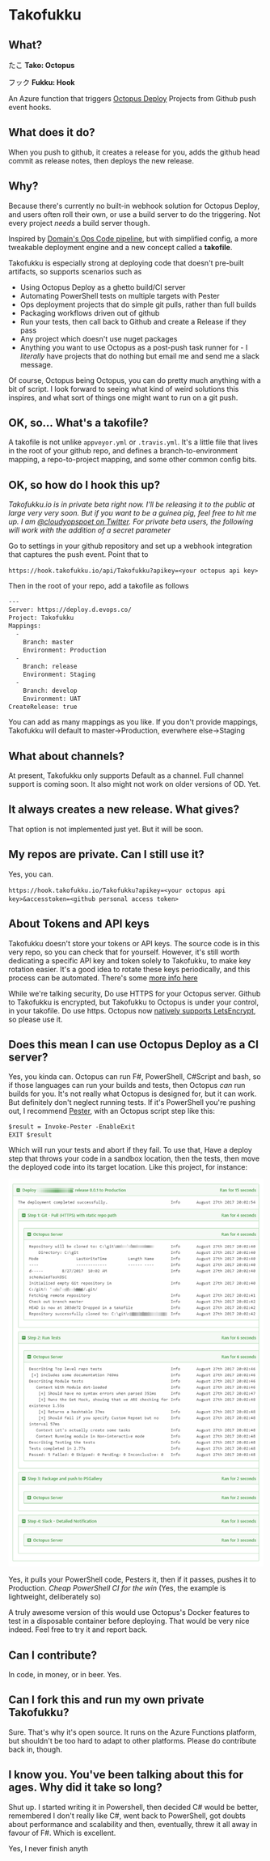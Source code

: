 # Takofukku

## What?

たこ
**Tako: Octopus**

フック
**Fukku: Hook**

An Azure function that triggers [Octopus Deploy](https://octopus.com/) Projects from Github push event hooks. 

## What does it do?

When you push to github, it creates a release for you, adds the github head commit as release notes, then deploys the new release.

## Why?

Because there's currently no built-in webhook solution for Octopus Deploy, and users often roll their own, or use a build server to do the triggering. Not every project *needs* a build server though.

Inspired by [Domain's Ops Code pipeline](http://tech.domain.com.au/2015/06/deploy-on-merge-in-domains-devops-repositories/), but with simplified config, a more tweakable deployment engine and a new concept called a **takofile**.

Takofukku is especially strong at deploying code that doesn't pre-built artifacts, so supports scenarios such as

- Using Octopus Deploy as a ghetto build/CI server
- Automating PowerShell tests on multiple targets with Pester
- Ops deployment projects that do simple git pulls, rather than full builds
- Packaging workflows driven out of github
- Run your tests, then call back to Github and create a Release if they pass
- Any project which doesn't use nuget packages
- Anything you want to use Octopus as a post-push task runner for - I _literally_ have projects that do nothing but email me and send me a slack message.

Of course, Octopus being Octopus, you can do pretty much anything with a bit of script. I look forward to seeing what kind of weird solutions this inspires, and what sort of things one might want to run on a git push.

## OK, so... What's a **takofile**?

A takofile is not unlike `appveyor.yml` or `.travis.yml`. It's a little file that lives in the root of your github repo, and defines a branch-to-environment mapping, a repo-to-project mapping, and some other common config bits.

## OK, so how do I hook this up?

_Takofukku.io is in private beta right now. I'll be releasing it to the public at large very very soon. But if you want to be a guinea pig, feel free to hit me up. I am [@cloudyopspoet on Twitter](https://twitter.com/cloudyopspoet). For private beta users, the following will work *with the addition of a secret parameter*_

Go to settings in your github repository and set up a webhook integration that captures the push event. Point that to

`https://hook.takofukku.io/api/Takofukku?apikey=<your octopus api key>`

Then in the root of your repo, add a takofile as follows

```
---
Server: https://deploy.d.evops.co/
Project: Takofukku
Mappings:
  - 
    Branch: master
    Environment: Production
  - 
    Branch: release
    Environment: Staging
  - 
    Branch: develop
    Environment: UAT
CreateRelease: true
```

You can add as many mappings as you like. If you don't provide mappings, Takofukku will default to master->Production, everwhere else->Staging

## What about channels?

At present, Takofukku only supports Default as a channel. Full channel support is coming soon. It also might not work on older versions of OD. Yet.

## It always creates a new release. What gives?

That option is not implemented just yet. But it will be soon.

## My repos are private. Can I still use it?

Yes, you can.

`https://hook.takofukku.io/Takofukku?apikey=<your octopus api key>&accesstoken=<github personal access token>`

## About Tokens and API keys

Takofukku doesn't store your tokens or API keys. The source code is in this very repo, so you can check that for yourself. However, it's still worth dedicating a specific API key and token solely to Takofukku, to make key rotation easier. It's a good idea to rotate these keys periodically, and this process can be automated. There's some [more info here](permissions.md)

While we're talking security, Do use HTTPS for your Octopus server. Github to Takofukku is encrypted, but Takofukku to Octopus is under your control, in your takofile. Do use https. Octopus now [natively supports LetsEncrypt](https://octopus.com/docs/administration/lets-encrypt-integration), so please use it.

## Does this mean I can use Octopus Deploy as a CI server?

Yes, you kinda can. Octopus can run F#, PowerShell, C#Script and bash, so if those languages can run your builds and tests, then Octopus *can* run builds for you. It's not really what Octopus is designed for, but it can work. But definitely don't neglect running tests. If it's PowerShell you're pushing out, I recommend [Pester](https://github.com/Pester/Pester), with an Octopus script step like this:

```
$result = Invoke-Pester -EnableExit
EXIT $result
```

Which will run your tests and abort if they fail. To use that, Have a deploy step that throws your code in a sandbox location, then the tests, then move the deployed code into its target location. Like this project, for instance:

![](img/LightweightCI.png)

Yes, it pulls your PowerShell code, Pesters it, then if it passes, pushes it to Production. _Cheap PowerShell CI for the win_ (Yes, the example is lightweight, deliberately so)

A truly awesome version of this would use Octopus's Docker features to test in a disposable container before deploying. That would be very nice indeed. Feel free to try it and report back.

## Can I contribute?

In code, in money, or in beer. Yes.

## Can I fork this and run my own private Takofukku?

Sure. That's why it's open source. It runs on the Azure Functions platform, but shouldn't be too hard to adapt to other platforms. Please do contribute back in, though.

## I know you. You've been talking about this for ages. Why did it take so long?

Shut up. I started writing it in Powershell, then decided C# would be better, remembered I don't really like C#, went back to PowerShell, got doubts about performance and scalability and then, eventually, threw it all away in favour of F#. Which is excellent.

Yes, I never finish anyth